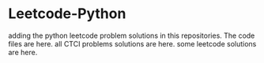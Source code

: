 # Leetcode-Python
adding the python leetcode problem solutions in this repositories. 
The code files are here.
all CTCI problems solutions are here.
some leetcode solutions are here.








































































































































































































































































































































































































































































































































































































































































































































































































































































